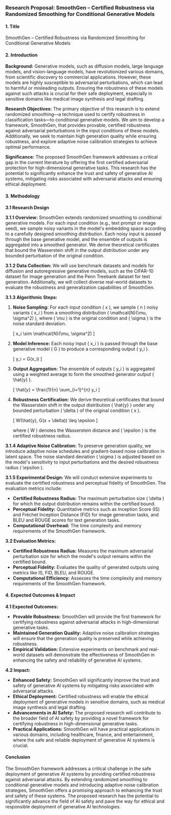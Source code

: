 ### Research Proposal: SmoothGen – Certified Robustness via Randomized Smoothing for Conditional Generative Models

#### 1. Title
SmoothGen – Certified Robustness via Randomized Smoothing for Conditional Generative Models

#### 2. Introduction

**Background:**
Generative models, such as diffusion models, large language models, and vision-language models, have revolutionized various domains, from scientific discovery to commercial applications. However, these models are highly susceptible to adversarial perturbations, which can lead to harmful or misleading outputs. Ensuring the robustness of these models against such attacks is crucial for their safe deployment, especially in sensitive domains like medical image synthesis and legal drafting.

**Research Objectives:**
The primary objective of this research is to extend randomized smoothing—a technique used to certify robustness in classification tasks—to conditional generative models. We aim to develop a framework, SmoothGen, that provides provable, certified robustness against adversarial perturbations in the input conditions of these models. Additionally, we seek to maintain high generation quality while ensuring robustness, and explore adaptive noise calibration strategies to achieve optimal performance.

**Significance:**
The proposed SmoothGen framework addresses a critical gap in the current literature by offering the first certified adversarial protection for high-dimensional generative tasks. This research has the potential to significantly enhance the trust and safety of generative AI systems, mitigating risks associated with adversarial attacks and ensuring ethical deployment.

#### 3. Methodology

**3.1 Research Design**

**3.1.1 Overview:**
SmoothGen extends randomized smoothing to conditional generative models. For each input condition (e.g., text prompt or image seed), we sample noisy variants in the model's embedding space according to a carefully designed smoothing distribution. Each noisy input is passed through the base generative model, and the ensemble of outputs is aggregated into a smoothed generator. We derive theoretical certificates that bound the Wasserstein shift in the output distribution under any bounded perturbation of the original condition.

**3.1.2 Data Collection:**
We will use benchmark datasets and models for diffusion and autoregressive generative models, such as the CIFAR-10 dataset for image generation and the Penn Treebank dataset for text generation. Additionally, we will collect diverse real-world datasets to evaluate the robustness and generalization capabilities of SmoothGen.

**3.1.3 Algorithmic Steps:**

1. **Noise Sampling:**
   For each input condition \( x \), we sample \( n \) noisy variants \( x_i \) from a smoothing distribution \( \mathcal{N}(\mu, \sigma^2) \), where \( \mu \) is the original condition and \( \sigma \) is the noise standard deviation.

   \[
   x_i \sim \mathcal{N}(\mu, \sigma^2)
   \]

2. **Model Inference:**
   Each noisy input \( x_i \) is passed through the base generative model \( G \) to produce a corresponding output \( y_i \).

   \[
   y_i = G(x_i)
   \]

3. **Output Aggregation:**
   The ensemble of outputs \( y_i \) is aggregated using a weighted average to form the smoothed generator output \( \hat{y} \).

   \[
   \hat{y} = \frac{1}{n} \sum_{i=1}^{n} y_i
   \]

4. **Robustness Certification:**
   We derive theoretical certificates that bound the Wasserstein shift in the output distribution \( \hat{y} \) under any bounded perturbation \( \delta \) of the original condition \( x \).

   \[
   W(\hat{y}, G(x + \delta)) \leq \epsilon
   \]

   where \( W \) denotes the Wasserstein distance and \( \epsilon \) is the certified robustness radius.

**3.1.4 Adaptive Noise Calibration:**
To preserve generation quality, we introduce adaptive noise schedules and gradient-based noise calibration in latent space. The noise standard deviation \( \sigma \) is adjusted based on the model's sensitivity to input perturbations and the desired robustness radius \( \epsilon \).

**3.1.5 Experimental Design:**
We will conduct extensive experiments to evaluate the certified robustness and perceptual fidelity of SmoothGen. The evaluation metrics include:

- **Certified Robustness Radius:** The maximum perturbation size \( \delta \) for which the output distribution remains within the certified bound.
- **Perceptual Fidelity:** Quantitative metrics such as Inception Score (IS) and Fréchet Inception Distance (FID) for image generation tasks, and BLEU and ROUGE scores for text generation tasks.
- **Computational Overhead:** The time complexity and memory requirements of the SmoothGen framework.

**3.2 Evaluation Metrics:**

- **Certified Robustness Radius:** Measures the maximum adversarial perturbation size for which the model's output remains within the certified bound.
- **Perceptual Fidelity:** Evaluates the quality of generated outputs using metrics like IS, FID, BLEU, and ROUGE.
- **Computational Efficiency:** Assesses the time complexity and memory requirements of the SmoothGen framework.

#### 4. Expected Outcomes & Impact

**4.1 Expected Outcomes:**

- **Provable Robustness:** SmoothGen will provide the first framework for certifying robustness against adversarial attacks in high-dimensional generative tasks.
- **Maintained Generation Quality:** Adaptive noise calibration strategies will ensure that the generation quality is preserved while achieving robustness.
- **Empirical Validation:** Extensive experiments on benchmark and real-world datasets will demonstrate the effectiveness of SmoothGen in enhancing the safety and reliability of generative AI systems.

**4.2 Impact:**

- **Enhanced Safety:** SmoothGen will significantly improve the trust and safety of generative AI systems by mitigating risks associated with adversarial attacks.
- **Ethical Deployment:** Certified robustness will enable the ethical deployment of generative models in sensitive domains, such as medical image synthesis and legal drafting.
- **Advancements in AI Safety:** The proposed research will contribute to the broader field of AI safety by providing a novel framework for certifying robustness in high-dimensional generative tasks.
- **Practical Applications:** SmoothGen will have practical applications in various domains, including healthcare, finance, and entertainment, where the safe and reliable deployment of generative AI systems is crucial.

#### Conclusion

The SmoothGen framework addresses a critical challenge in the safe deployment of generative AI systems by providing certified robustness against adversarial attacks. By extending randomized smoothing to conditional generative models and introducing adaptive noise calibration strategies, SmoothGen offers a promising approach to enhancing the trust and safety of these systems. The proposed research has the potential to significantly advance the field of AI safety and pave the way for ethical and responsible deployment of generative AI technologies.